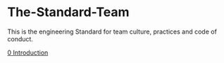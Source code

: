 # The-Standard-Team
This is the engineering Standard for team culture, practices and code of conduct.

[0 Introduction]()
